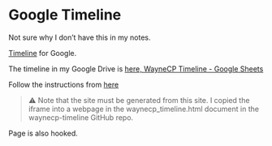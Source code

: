 # Google Timeline

Not sure why I don’t have this in my notes.  

[Timeline](http://timeline.knightlab.com/#preview-embed) for Google.

The timeline in my Google Drive is [ here, WayneCP Timeline - Google Sheets](https://docs.google.com/spreadsheets/d/1tEnix784MlBhufPiCF_frF5lpdIYl7Z8Khh8Q3AMMgY/edit#gid=0)

Follow the instructions from [here](http://timeline.knightlab.com/#preview-embed)

> ⚠️ Note that the site must be generated from this site.  I copied the iframe into a webpage in the waynecp_timeline.html document in the waynecp-timeline GitHub repo.

Page is also hooked.